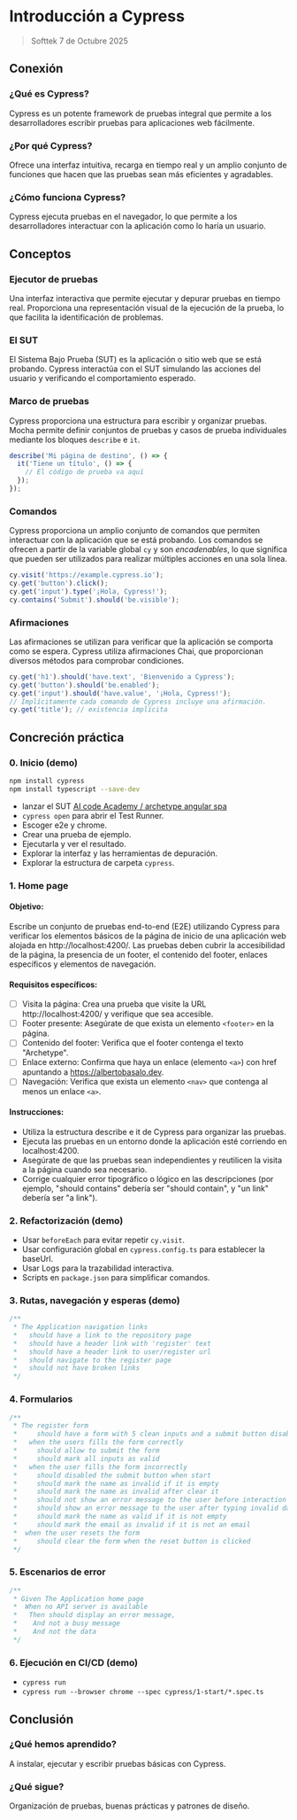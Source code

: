 # Introducción a Cypress

> Softtek 7 de Octubre 2025

## Conexión

### ¿Qué es Cypress?

Cypress es un potente framework de pruebas integral que permite a los desarrolladores escribir pruebas para aplicaciones web fácilmente. 

### ¿Por qué Cypress?

Ofrece una interfaz intuitiva, recarga en tiempo real y un amplio conjunto de funciones que hacen que las pruebas sean más eficientes y agradables.

### ¿Cómo funciona Cypress?

Cypress ejecuta pruebas en el navegador, lo que permite a los desarrolladores interactuar con la aplicación como lo haría un usuario.

## Conceptos

### Ejecutor de pruebas

Una interfaz interactiva que permite ejecutar y depurar pruebas en tiempo real. Proporciona una representación visual de la ejecución de la prueba, lo que facilita la identificación de problemas.

### El SUT

El Sistema Bajo Prueba (SUT) es la aplicación o sitio web que se está probando. Cypress interactúa con el SUT simulando las acciones del usuario y verificando el comportamiento esperado.

### Marco de pruebas

Cypress proporciona una estructura para escribir y organizar pruebas. Mocha permite definir conjuntos de pruebas y casos de prueba individuales mediante los bloques `describe` e `it`.

```ts
describe('Mi página de destino', () => {
  it('Tiene un título', () => {
    // El código de prueba va aquí
  });
});
```

### Comandos

Cypress proporciona un amplio conjunto de comandos que permiten interactuar con la aplicación que se está probando. Los comandos se ofrecen a partir de la variable global `cy` y son _encadenables_, lo que significa que pueden ser utilizados para realizar múltiples acciones en una sola línea. 

```ts
cy.visit('https://example.cypress.io'); 
cy.get('button').click();
cy.get('input').type('¡Hola, Cypress!');
cy.contains('Submit').should('be.visible');
```

### Afirmaciones

Las afirmaciones se utilizan para verificar que la aplicación se comporta como se espera. Cypress utiliza afirmaciones Chai, que proporcionan diversos métodos para comprobar condiciones.


```ts
cy.get('h1').should('have.text', 'Bienvenido a Cypress');
cy.get('button').should('be.enabled');
cy.get('input').should('have.value', '¡Hola, Cypress!');
// Implícitamente cada comando de Cypress incluye una afirmación.
cy.get('title'); // existencia implícita
```

## Concreción práctica

### 0. Inicio (demo)

```bash
npm install cypress 
npm install typescript --save-dev
```

- lanzar el SUT [AI code Academy / archetype angular spa](https://github.com/AIDDbot/ArchetypeAngularSPA)
- `cypress open` para abrir el Test Runner.
- Escoger e2e y chrome.
- Crear una prueba de ejemplo.
- Ejecutarla y ver el resultado.
- Explorar la interfaz y las herramientas de depuración.
- Explorar la estructura de carpeta `cypress`.

### 1. Home page

#### Objetivo:

Escribe un conjunto de pruebas end-to-end (E2E) utilizando Cypress para verificar los elementos básicos de la página de inicio de una aplicación web alojada en http://localhost:4200/. Las pruebas deben cubrir la accesibilidad de la página, la presencia de un footer, el contenido del footer, enlaces específicos y elementos de navegación.

#### Requisitos específicos:

- [ ] Visita la página: Crea una prueba que visite la URL http://localhost:4200/ y verifique que sea accesible.
- [ ] Footer presente: Asegúrate de que exista un elemento `<footer>` en la página.
- [ ] Contenido del footer: Verifica que el footer contenga el texto "Archetype".
- [ ] Enlace externo: Confirma que haya un enlace (elemento `<a>`) con href apuntando a https://albertobasalo.dev.
- [ ] Navegación: Verifica que exista un elemento `<nav>` que contenga al menos un enlace `<a>`.

#### Instrucciones:

- Utiliza la estructura describe e it de Cypress para organizar las pruebas.
- Ejecuta las pruebas en un entorno donde la aplicación esté corriendo en localhost:4200.
- Asegúrate de que las pruebas sean independientes y reutilicen la visita a la página cuando sea necesario.
- Corrige cualquier error tipográfico o lógico en las descripciones (por ejemplo, "should contains" debería ser "should contain", y "un link" debería ser "a link").

### 2. Refactorización (demo)

- Usar `beforeEach` para evitar repetir `cy.visit`.
- Usar configuración global en `cypress.config.ts` para establecer la baseUrl.
- Usar Logs para la trazabilidad interactiva.
- Scripts en `package.json` para simplificar comandos.


### 3. Rutas, navegación y esperas (demo)

```ts
/**
 * The Application navigation links
 *   should have a link to the repository page
 *   should have a header link with 'register' text
 *   should have a header link to user/register url
 *   should navigate to the register page
 *   should not have broken links
 */
```

### 4. Formularios

```ts
/**
 * The register form
 *     should have a form with 5 clean inputs and a submit button disabled
 *   when the users fills the form correctly
 *     should allow to submit the form
 *     should mark all inputs as valid
 *   when the user fills the form incorrectly
 *     should disabled the submit button when start
 *     should mark the name as invalid if it is empty
 *     should mark the name as invalid after clear it
 *     should not show an error message to the user before interaction
 *     should show an error message to the user after typing invalid data
 *     should mark the name as valid if it is not empty
 *     should mark the email as invalid if it is not an email
 *  when the user resets the form
 *     should clear the form when the reset button is clicked
 */
```

### 5. Escenarios de error

```ts
/**
 * Given The Application home page
 *  When no API server is available
 *   Then should display an error message,
 *    And not a busy message
 *    And not the data
 */
```

### 6. Ejecución en CI/CD (demo)

- `cypress run`
- `cypress run --browser chrome --spec cypress/1-start/*.spec.ts`

## Conclusión

### ¿Qué hemos aprendido?

A instalar, ejecutar y escribir pruebas básicas con Cypress.

### ¿Qué sigue?

Organización de pruebas, buenas prácticas y patrones de diseño.